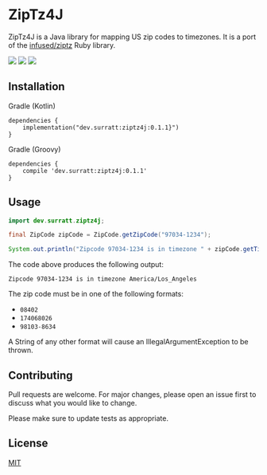 # ZipTz4J

ZipTz4J is a Java library for mapping US zip codes to timezones.  It is a port of the [infused/ziptz](https://github.com/infused/ziptz) Ruby library.

![](https://img.shields.io/maven-central/v/briansurratt/ziptz4j)
![](https://img.shields.io/github/workflow/status/briansurratt/ziptz4j/Java%20CI%20with%20Gradle)
![](https://img.shields.io/github/issues/briansurratt/ziptz4j)

## Installation

Gradle (Kotlin) 
```
dependencies {
    implementation("dev.surratt:ziptz4j:0.1.1}")
}
```

Gradle (Groovy)
```
dependencies {
    compile 'dev.surratt:ziptz4j:0.1.1' 
}
```

## Usage

```java
import dev.surratt.ziptz4j;

final ZipCode zipCode = ZipCode.getZipCode("97034-1234");

System.out.println("Zipcode 97034-1234 is in timezone " + zipCode.getTimeZone());
```

The code above produces the following output:
```
Zipcode 97034-1234 is in timezone America/Los_Angeles
```

The zip code must be in one of the following formats:
* `08402`
* `174068026`
* `98103-8634`

A String of any other format will cause an IllegalArgumentException to be thrown.

## Contributing
Pull requests are welcome. For major changes, please open an issue first to discuss what you would like to change.

Please make sure to update tests as appropriate.

## License
[MIT](https://choosealicense.com/licenses/mit/)